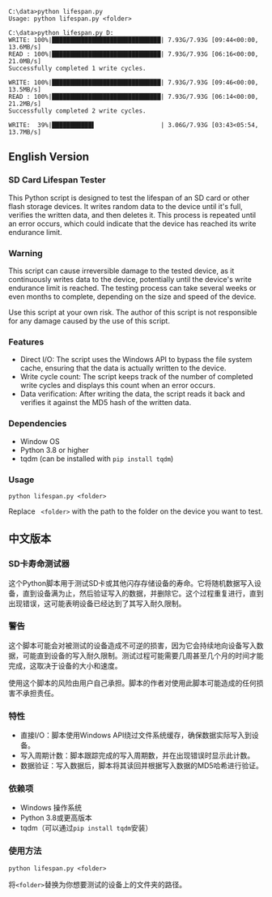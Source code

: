 ```shell
C:\data>python lifespan.py
Usage: python lifespan.py <folder>

C:\data>python lifespan.py D:
WRITE: 100%|██████████████████████████████| 7.93G/7.93G [09:44<00:00, 13.6MB/s]
READ : 100%|██████████████████████████████| 7.93G/7.93G [06:16<00:00, 21.0MB/s]
Successfully completed 1 write cycles.

WRITE: 100%|██████████████████████████████| 7.93G/7.93G [09:46<00:00, 13.5MB/s]
READ : 100%|██████████████████████████████| 7.93G/7.93G [06:14<00:00, 21.2MB/s]
Successfully completed 2 write cycles.

WRITE:  39%|███████████▌                  | 3.06G/7.93G [03:43<05:54, 13.7MB/s]
```



## English Version

### SD Card Lifespan Tester


This Python script is designed to test the lifespan of an SD card or other flash storage devices. It writes random data to the device until it's full, verifies the written data, and then deletes it. This process is repeated until an error occurs, which could indicate that the device has reached its write endurance limit.

### Warning

This script can cause irreversible damage to the tested device, as it continuously writes data to the device, potentially until the device's write endurance limit is reached. The testing process can take several weeks or even months to complete, depending on the size and speed of the device.

Use this script at your own risk. The author of this script is not responsible for any damage caused by the use of this script.

### Features


* Direct I/O: The script uses the Windows API to bypass the file system cache, ensuring that the data is actually written to the device.
* Write cycle count: The script keeps track of the number of completed write cycles and displays this count when an error occurs.
* Data verification: After writing the data, the script reads it back and verifies it against the MD5 hash of the written data.

### Dependencies


* Window OS
* Python 3.8 or higher
* tqdm (can be installed with `pip install tqdm`)

### Usage

```shell
python lifespan.py <folder>
```

Replace ` <folder>` with the path to the folder on the device you want to test.



## 中文版本

### SD卡寿命测试器


这个Python脚本用于测试SD卡或其他闪存存储设备的寿命。它将随机数据写入设备，直到设备满为止，然后验证写入的数据，并删除它。这个过程重复进行，直到出现错误，这可能表明设备已经达到了其写入耐久限制。

### 警告

这个脚本可能会对被测试的设备造成不可逆的损害，因为它会持续地向设备写入数据，可能直到设备的写入耐久限制。测试过程可能需要几周甚至几个月的时间才能完成，这取决于设备的大小和速度。

使用这个脚本的风险由用户自己承担。脚本的作者对使用此脚本可能造成的任何损害不承担责任。

### 特性


* 直接I/O：脚本使用Windows API绕过文件系统缓存，确保数据实际写入到设备。
* 写入周期计数：脚本跟踪完成的写入周期数，并在出现错误时显示此计数。
* 数据验证：写入数据后，脚本将其读回并根据写入数据的MD5哈希进行验证。

### 依赖项


* Windows 操作系统
* Python 3.8或更高版本
* tqdm（可以通过`pip install tqdm`安装）

### 使用方法

```shell
python lifespan.py <folder>
```

将`<folder>`替换为你想要测试的设备上的文件夹的路径。